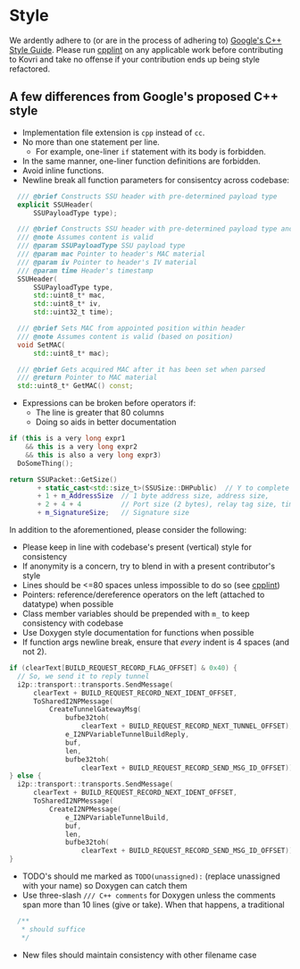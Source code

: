 # Style
We ardently adhere to (or are in the process of adhering to) [Google's C++ Style Guide](https://google.github.io/styleguide/cppguide.html).
Please run [cpplint](https://pypi.python.org/pypi/cpplint/) on any applicable work before contributing to Kovri and take no offense if your contribution ends up being style refactored.

## A few differences from Google's proposed C++ style

- Implementation file extension is ``cpp`` instead of ``cc``.
- No more than one statement per line.
  - For example, one-liner ``if`` statement with its body is forbidden.
- In the same manner, one-liner function definitions are forbidden.
- Avoid inline functions.
- Newline break all function parameters for consisentcy across codebase:

```cpp
  /// @brief Constructs SSU header with pre-determined payload type
  explicit SSUHeader(
      SSUPayloadType type);

  /// @brief Constructs SSU header with pre-determined payload type and content
  /// @note Assumes content is valid
  /// @param SSUPayloadType SSU payload type
  /// @param mac Pointer to header's MAC material
  /// @param iv Pointer to header's IV material
  /// @param time Header's timestamp
  SSUHeader(
      SSUPayloadType type,
      std::uint8_t* mac,
      std::uint8_t* iv,
      std::uint32_t time);

  /// @brief Sets MAC from appointed position within header
  /// @note Assumes content is valid (based on position)
  void SetMAC(
      std::uint8_t* mac);

  /// @brief Gets acquired MAC after it has been set when parsed
  /// @return Pointer to MAC material
  std::uint8_t* GetMAC() const;
```

- Expressions can be broken before operators if:
  - The line is greater that 80 columns
  - Doing so aids in better documentation

```cpp
if (this is a very long expr1
    && this is a very long expr2
    && this is also a very long expr3)
  DoSomeThing();
```

```cpp
return SSUPacket::GetSize()
       + static_cast<std::size_t>(SSUSize::DHPublic)  // Y to complete the DH agreement
       + 1 + m_AddressSize  // 1 byte address size, address size,
       + 2 + 4 + 4          // Port size (2 bytes), relay tag size, time size
       + m_SignatureSize;   // Signature size
```

In addition to the aforementioned, please consider the following:

- Please keep in line with codebase's present (vertical) style for consistency
- If anonymity is a concern, try to blend in with a present contributor's style
- Lines should be <=80 spaces unless impossible to do so (see [cpplint](https://pypi.python.org/pypi/cpplint/))
- Pointers: reference/dereference operators on the left (attached to datatype) when possible
- Class member variables should be prepended with ```m_``` to keep consistency with codebase
- Use Doxygen style documentation for functions when possible
- If function args newline break, ensure that *every* indent is 4 spaces (and not 2).
```cpp
if (clearText[BUILD_REQUEST_RECORD_FLAG_OFFSET] & 0x40) {
  // So, we send it to reply tunnel
  i2p::transport::transports.SendMessage(
      clearText + BUILD_REQUEST_RECORD_NEXT_IDENT_OFFSET,
      ToSharedI2NPMessage(
          CreateTunnelGatewayMsg(
              bufbe32toh(
                  clearText + BUILD_REQUEST_RECORD_NEXT_TUNNEL_OFFSET),
              e_I2NPVariableTunnelBuildReply,
              buf,
              len,
              bufbe32toh(
                  clearText + BUILD_REQUEST_RECORD_SEND_MSG_ID_OFFSET))));
} else {
  i2p::transport::transports.SendMessage(
      clearText + BUILD_REQUEST_RECORD_NEXT_IDENT_OFFSET,
      ToSharedI2NPMessage(
          CreateI2NPMessage(
              e_I2NPVariableTunnelBuild,
              buf,
              len,
              bufbe32toh(
                  clearText + BUILD_REQUEST_RECORD_SEND_MSG_ID_OFFSET))));
}
```
- TODO's should me marked as ```TODO(unassigned):``` (replace unassigned with your name) so Doxygen can catch them
- Use three-slash ```/// C++ comments``` for Doxygen unless the comments span more than 10 lines (give or take). When that happens, a traditional
```c
  /**
   * should suffice
   */
```
- New files should maintain consistency with other filename case
